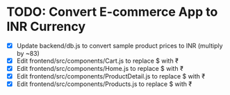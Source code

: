 # TODO: Convert E-commerce App to INR Currency

- [x] Update backend/db.js to convert sample product prices to INR (multiply by ~83)
- [x] Edit frontend/src/components/Cart.js to replace $ with ₹
- [x] Edit frontend/src/components/Home.js to replace $ with ₹
- [x] Edit frontend/src/components/ProductDetail.js to replace $ with ₹
- [x] Edit frontend/src/components/Products.js to replace $ with ₹
